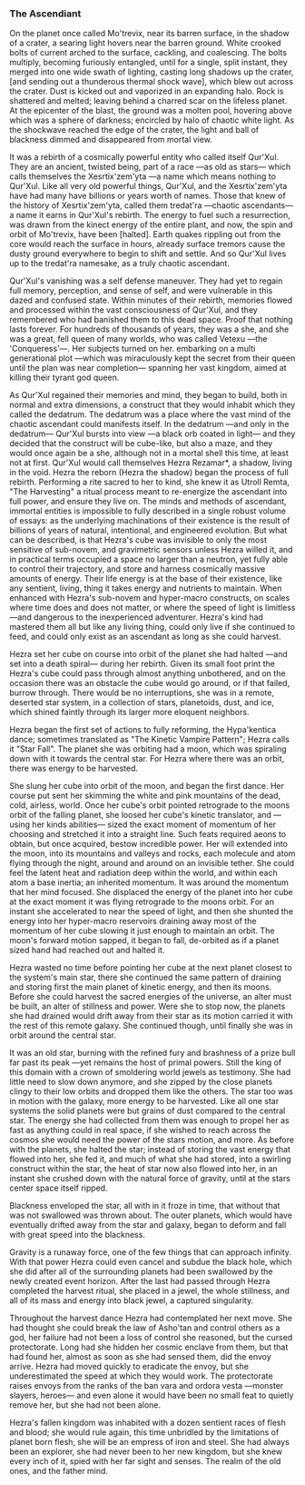 ### The Ascendiant

On the planet once called Mo'trevix, near its barren surface, in the shadow of a crater, a searing light hovers near the barren ground. White crooked bolts of current arched to the surface, cackling, and coalescing. The bolts multiply, becoming furiously entangled, until for a single, split instant, they merged into one wide swath of lighting, casting long shadows up the crater, [and sending out a thunderous thermal shock wave], which blew out across the crater. Dust is kicked out and vaporized in an expanding halo. Rock is shattered and melted; leaving behind a charred scar on the lifeless planet. At the epicenter of the blast, the ground was a molten pool, hovering above which was a sphere of darkness; encircled by halo of chaotic white light. As the shockwave reached the edge of the crater, the light and ball of blackness dimmed and disappeared from mortal view.

It was a rebirth of a cosmically powerful entity who called itself Qur'Xul. They are an ancient, twisted being, part of a race —as old as stars— which calls themselves the Xesrtix'zem'yta —a name which means nothing to Qur'Xul. Like all very old powerful things, Qur'Xul, and the Xesrtix'zem'yta have had many have billions or years worth of names. Those that knew of the history of Xesrtix'zem'yta, called them tredat'ra —chaotic ascendants— a name it earns in Qur'Xul's rebirth. The energy to fuel such a resurrection, was drawn from the kinect energy of the entire plant, and now, the spin and orbit of Mo'trevix, have been [halted]. Earth quakes rippling out from the core would reach the surface in hours, already surface tremors cause the dusty ground everywhere to begin to shift and settle. And so Qur'Xul lives up to the tredat'ra namesake, as a truly chaotic ascendant.

Qur'Xul's vanishing was a self defense maneuver. They had yet to regain full memory, perception, and sense of self, and were vulnerable in this dazed and confused state. Within minutes of their rebirth, memories flowed and processed within the vast consciousness of Qur'Xul, and they remembered who had banished them to this dead space. Proof that nothing lasts forever. For hundreds of thousands of years, they was a she, and she was a great, fell queen of many worlds, who was called Vetexu —the 'Conqueress'—. Her subjects turned on her. embarking on a multi generational plot —which was miraculously kept the secret from their queen until the plan was near completion— spanning her vast kingdom, aimed at killing their tyrant god queen.

As Qur'Xul regained their memories and mind, they began to build, both in normal and extra dimensions, a construct that they would inhabit which they called the dedatrum. The dedatrum was a place where the vast mind of the chaotic ascendant could manifests itself. In the dedatrum —and only in the dedatrum— Qur'Xul bursts into view —a black orb coated in light— and they decided that the construct will be cube-like, but also a maze, and they would once again be a she, although not in a mortal shell this time, at least not at first. Qur'Xul would call themselves Hezra Rezamar*, a shadow, living in the void. Hezra the reborn (Hezra the shadow) began the process of full rebirth. Performing a rite sacred to her to kind, she knew it as Utroll Remta, "The Harvesting" a ritual process meant to re-energize the ascendant into full power, and ensure they live on. The minds and methods of ascendant, immortal entities is impossible to fully described in a single robust volume of essays: as the underlying machinations of their existence is the result of billions of years of natural, intentional, and engineered evolution. But what can be described, is that Hezra's cube was invisible to only the most sensitive of sub-novem, and gravimetric sensors unless Hezra willed it, and in practical terms occupied a space no larger than a neutron, yet fully able to control their trajectory, and store and harness cosmically massive amounts of energy. Their life energy is at the base of their existence, like any sentient, living, thing it takes energy and nutrients to maintain. When enhanced with Hezra's sub-novem and hyper-macro constructs, on scales where time does and does not matter, or where the speed of light is limitless —and dangerous to the inexperienced adventurer. Hezra's kind had mastered them all but like any living thing, could only live if she continued to feed, and could only exist as an ascendant as long as she could harvest.

Hezra set her cube on course into orbit of the planet she had halted —and set into a death spiral— during her rebirth. Given its small foot print the Hezra's cube could pass through almost anything unbothered, and on the occasion there was an obstacle the cube would go around, or if that failed, burrow through. There would be no interruptions, she was in a remote, deserted star system, in a collection of stars, planetoids, dust, and ice, which shined faintly through its larger more eloquent neighbors.

Hezra began the first set of actions to fully reforming, the Hypa'kentica dance; sometimes translated as "The Kinetic Vampire Pattern"; Hezra calls it "Star Fall". The planet she was orbiting had a moon, which was spiraling down with it towards the central star. For Hezra where there was an orbit, there was energy to be harvested.

She slung her cube into orbit of the moon, and began the first dance. Her course put sent her skimming the white and pink mountains of the dead, cold, airless, world. Once her cube's orbit pointed retrograde to the moons orbit of the falling planet, she loosed her cube's kinetic translator, and —using her kinds abilities— sized the exact moment of momentum of her choosing and stretched it into a straight line. Such feats required aeons to obtain, but once acquired, bestow incredible power. Her will extended into the moon, into its mountains and valleys and rocks, each molecule and atom flying through the night, around and around on an invisible tether. She could feel the latent heat and radiation deep within the world, and within each atom a base inertia; an inherited momentum. It was around the momentum that her mind focused. She displaced the energy of the planet into her cube at the exact moment it was flying retrograde to the moons orbit. For an instant she accelerated to near the speed of light, and then she shunted the energy into her hyper-macro reservoirs draining away most of the momentum of her cube slowing it just enough to maintain an orbit. The moon's forward motion sapped, it began to fall, de-orbited as if a planet sized hand had reached out and halted it.

Hezra wasted no time before pointing her cube at the next planet closest to the system's main star, there she continued the same pattern of draining and storing first the main planet of kinetic energy, and then its moons. Before she could harvest the sacred energies of the universe, an alter must be built, an alter of stillness and power. Were she to stop now, the planets she had drained would drift away from their star as its motion carried it with the rest of this remote galaxy. She continued though, until finally she was in orbit around the central star.

It was an old star, burning with the refined fury and brashness of a prize bull far past its peak —yet remains the host of primal powers. Still the king of this domain with a crown of smoldering world jewels as testimony. She had little need to slow down anymore, and she zipped by the close planets clingy to their low orbits and dropped them like the others. The star too was in motion with the galaxy, more energy to be harvested. Like all one star systems the solid planets were but grains of dust compared to the central star. The energy she had collected from them was enough to propel her as fast as anything could in real space, if she wished to reach across the cosmos she would need the power of the stars motion, and more. As before with the planets, she halted the star; instead of storing the vast energy that flowed into her, she fed it, and much of what she had stored, into a swirling construct within the star, the heat of star now also flowed into her, in an instant she crushed down with the natural force of gravity, until at the stars center space itself ripped.

Blackness enveloped the star, all with in it froze in time, that without that was not swallowed was thrown about. The outer planets, which would have eventually drifted away from the star and galaxy, began to deform and fall with great speed into the blackness.

Gravity is a runaway force, one of the few things that can approach infinity. With that power Hezra could even cancel and subdue the black hole, which she did after all of the surrounding planets had been swallowed by the newly created event horizon. After the last had passed through Hezra completed the harvest ritual, she placed in a jewel, the whole stillness, and all of its mass and energy into black jewel, a captured singularity.

Throughout the harvest dance Hezra had contemplated her next move. She had thought she could break the law of Asho'tan and control others as a god, her failure had not been a loss of control she reasoned, but the cursed protectorate. Long had she hidden her cosmic enclave from them, but that had found her, almost as soon as she had sensed them, did the envoy arrive. Hezra had moved quickly to eradicate the envoy, but she underestimated the speed at which they would work. The protectorate raises envoys from the ranks of the ban vara and ordora vesta —monster slayers, heroes— and even alone it would have been no small feat to quietly remove her, but she had not been alone.

Hezra's fallen kingdom was inhabited with a dozen sentient races of flesh and blood; she would rule again, this time unbridled by the limitations of planet born flesh, she will be an empress of iron and steel. She had always been an explorer, she had never been to her new kingdom, but she knew every inch of it, spied with her far sight and senses. The realm of the old ones, and the father mind.
